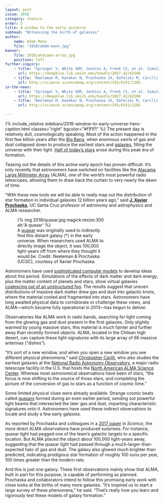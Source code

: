 ```yaml
---
layout: post
issue: 2018
category: feature
order: 5
title: A window to the early universe
subhead: "Witnessing the birth of galaxies"
author:
    name: Adam Mann
    file: "2018/adam-mann.jpg"
banner:
    file: 2018/atacama-array.jpg
    position: left
further-inquiry:
    - title: "Springel V, White SDM, Jenkins A, Frenk CS, et al. Simulations of the formation, evolution and clustering of galaxies. Nature 2005;435:629-36"
      url: https://deepblue.lib.umich.edu/handle/2027.42/62586
    - title: "Neeleman M, Kanekar N, Prochaska JX, Rafelski M, Carilli CL, Wolfe AM. C ii 158-μm emission from the host galaxies of damped Lyman-alpha systems. Science 2017;24(355):1285-88"
      url: http://science.sciencemag.org/content/355/6331/1285
in-the-news:
    - title: "Springel V, White SDM, Jenkins A, Frenk CS, et al. Simulations of the formation, evolution and clustering of galaxies. Nature 2005;435:629-36"
      url: https://deepblue.lib.umich.edu/handle/2027.42/62586
    - title: "Neeleman M, Kanekar N, Prochaska JX, Rafelski M, Carilli CL, Wolfe AM. C ii 158-μm emission from the host galaxies of damped Lyman-alpha systems. Science 2017;24(355):1285-88"
      url: http://science.sciencemag.org/content/355/6331/1285
    
---
```

{% include_relative sidebars/2018-window-to-early-universe-hero-caption.html classes="right" bgcolor="#f1f1f1" %}
The present day is relatively dull, cosmologically speaking. Most of the action happened in the first few billion years after the [Big Bang](https://en.wikipedia.org/wiki/Big_Bang), when enormous swirls of gas and dust collapsed down to produce the earliest stars and [galaxies](https://science.nasa.gov/astrophysics/focus-areas/what-are-galaxies), filling the universe with their light. [Half of today’s stars](https://arxiv.org/abs/1403.0007) arose during this peak era of formation.

Teasing out the details of this active early epoch has proven difficult. It’s only recently that astronomers have switched on facilities like the [Atacama Large Millimeter Array](http://www.almaobservatory.org/en/home/) (ALMA), one of the world’s most powerful radio telescopes, allowing them to draw back the curtain to very nearly the dawn of time.

“With these new tools we will be able to really map out the distribution of star formation in individual galaxies 12 billion years ago,” said [**J. Xavier Prochaska**](https://www.physics.ucsc.edu/faculty/singleton.php?&singleton=true&cruz_id=jxp), UC Santa Cruz professor of astronomy and astrophysics and ALMA researcher.

<figure class="left" style="width:300px;">
  {% img 2018/quasar.jpg magick:resize:300 alt:'A quasar' %}<figcaption>A <a href="https://en.wikipedia.org/wiki/Quasar">quasar</a> was originally used to indirectly find this distant galaxy (*) in the early universe. When researchers used ALMA to directly image the object, it was 100,000 light-years off from where they thought it would be. Credit: Neeleman &amp; Prochaska (UCSC), courtesy of Xavier Prochaska.</figcaption>
</figure>

Astronomers have used [sophisticated computer models](http://icc.dur.ac.uk/Eagle/about.php) to develop ideas about this period. Simulations of the effects of dark matter and dark energy, plus the matter content of planets and stars, show virtual galaxies [coalescing out of an unstructured fog](https://www.youtube.com/watch?v=xfgDoExbu_Q). The results suggest that uneven distributions of massive dark matter drew gas and dust into galactic knots, where the material cooled and fragmented into stars. Astronomers have long awaited physical data to corroborate or challenge these views, and ALMA—which became fully operational in 2013—has begun to deliver.

Observatories like ALMA work in radio bands, searching for light coming from the glowing gas and dust present in the first galaxies. Only slightly warmed by young massive stars, this material is much fainter and further away than recently formed objects. ALMA, located in the Chilean high desert, can capture these light signatures with its large array of 66 massive antennas (“dishes”).

“It’s sort of a new window, and when you open a new window you see different physical phenomena,” said [Christopher Carilli](https://www.phy.cam.ac.uk/directory/dr-chris-carilli), who also studies the earliest galaxies at the [National Radio Astronomy Observatory](https://science.nrao.edu/), a major radio telescope facility in the U.S. that hosts the [North American ALMA Science Center](https://science.nrao.edu/facilities/alma/intro-naasc). Whereas most astronomical observations have been of stars, “the focus is now shifting to the source of those stars, and completing the picture of the conversion of gas to stars as a function of cosmic time.”

Some limited physical clues were already available. Strange cosmic beats called [quasars](https://en.wikipedia.org/wiki/Quasar) formed during an even earlier period, sending out powerful light beams that intersected the later gas and dust, imparting characteristic signatures onto it. Astronomers have used these indirect observations to locate and study a few early galaxies.

As reported by Prochaska and colleagues in a [2017 paper](http://science.sciencemag.org/content/355/6331/1285) in *Science*, the more direct ALMA observations have produced surprises. For instance, quasar light had pegged one of the team’s galactic targets to a specific location. But ALMA placed the object about 100,000 light-years away, suggesting that the quasar light had passed through a much-larger-than-expected halo of gas and dust. The galaxy also glowed much brighter than predicted, indicating prodigious star formation of roughly 100 suns per year, 100 times greater than the modern rate.

And this is just one galaxy. These first observations mainly show that ALMA, built in part for this purpose, is capable of performing as planned. Prochaska and collaborators intend to follow this promising early work with close looks at the births of many more galaxies. “It’s inspired us to start a large survey of these phenomena,” he said. “That’s really how you learn and rigorously test these models of galaxy formation.”